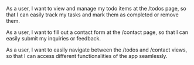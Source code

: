 As a user,
I want to view and manage my todo items at the /todos page,
so that I can easily track my tasks and mark them as completed or remove them.

As a user,
I want to fill out a contact form at the /contact page,
so that I can easily submit my inquiries or feedback.

As a user,
I want to easily navigate between the /todos and /contact views,
so that I can access different functionalities of the app seamlessly.